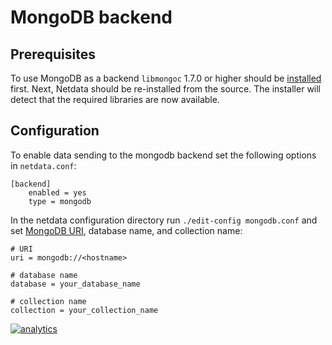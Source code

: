 # MongoDB backend

## Prerequisites

To use MongoDB as a backend `libmongoc` 1.7.0 or higher should be [installed](http://mongoc.org/libmongoc/current/installing.html) first. Next, Netdata should be re-installed from the source. The installer will detect that the required libraries are now available.

## Configuration

To enable data sending to the mongodb backend set the following options in `netdata.conf`:
```
[backend]
    enabled = yes
    type = mongodb
```

In the netdata configuration directory run `./edit-config mongodb.conf` and set [MongoDB URI](https://docs.mongodb.com/manual/reference/connection-string/), database name, and collection name:
```
# URI
uri = mongodb://<hostname>

# database name
database = your_database_name

# collection name
collection = your_collection_name
```


[![analytics](https://www.google-analytics.com/collect?v=1&aip=1&t=pageview&_s=1&ds=github&dr=https%3A%2F%2Fgithub.com%2Fnetdata%2Fnetdata&dl=https%3A%2F%2Fmy-netdata.io%2Fgithub%2Fbackends%2Fmongodb%2FREADME&_u=MAC~&cid=5792dfd7-8dc4-476b-af31-da2fdb9f93d2&tid=UA-64295674-3)]()
